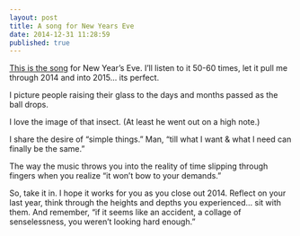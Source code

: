 ```yaml
---
layout: post
title: A song for New Years Eve
date: 2014-12-31 11:28:59
published: true
---
```


[This is the song](https://www.youtube.com/watch?v=xhhyXdhhnY4) for New Year’s Eve. I’ll listen to it 50-60 times, let it pull me through 2014 and into 2015… its perfect.

I picture people raising their glass to the days and months passed as the ball drops.

I love the image of that insect. (At least he went out on a high note.)

I share the desire of “simple things.” Man, “till what I want & what I need can finally be the same.”

The way the music throws you into the reality of time slipping through fingers when you realize “it won’t bow to your demands.”

So, take it in. I hope it works for you as you close out 2014. Reflect on your last year, think through the heights and depths you experienced… sit with them. And remember, “if it seems like an accident, a collage of senselessness, you weren’t looking hard enough.”